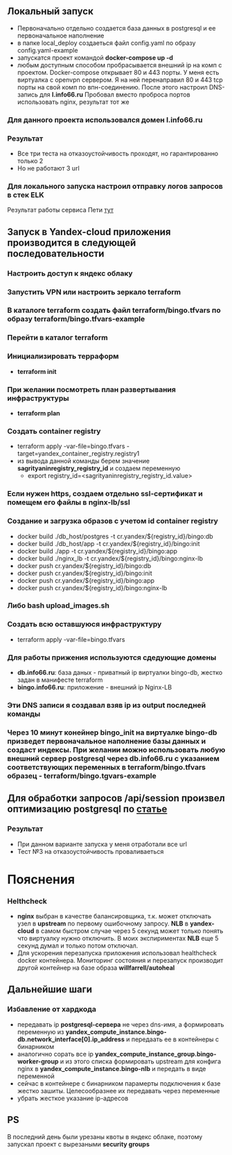 ## Локальный запуск
- Первоначально отдельно создается база данных в postgresql и ее первоначальное наполнение
- в папке local_deploy создаеться файл config.yaml по образу config.yaml-example
- запускатся проект командой **docker-compose up -d**
- любым доступным способом пробрасывается внешний ip на комп с проектом. Docker-compose открывает 80 и 443 порты. У меня есть виртуалка  с openvpn сервером. Я на ней перенаправил 80 и 443 tcp порты на свой комп по впн-соединению. После этого настроил DNS-запись для **l.info66.ru**
Пробовал вместо проброса портов использовать nginx, результат тот же

### Для данного проекта использовался домен **l.info66.ru**

### Результат
- Все три теста на отказоустойчивость проходят, но гарантированно только 2
- Но не работают 3 url

### Для локального запуска настроил отправку логов запросов в стек ELK
Результат работы сервиса Пети [тут](https://github.com/sagrityanin/ya-devops-final-project/blob/main/local_deploy/doc/metrics.png)


## Запуск в Yandex-cloud приложения производится в следующей последовательности

### Настроить доступ к яндекс облаку

### Запустить VPN или настроить зеркало terraform

### В каталоге terraform создать файл **terraform/bingo.tfvars** по образу **terraform/bingo.tfvars-example**

### Перейти в каталог terraform

### Инициализировать терраформ
- **terraform init**

### При желании посмотреть план развертывания инфраструктуры 
-  **terraform plan**

### Создать container registry
 - terraform apply -var-file=bingo.tfvars -target=yandex_container_registry.registry1
 - из вывода данной команды берем значение  **sagrityaninregistry_registry_id** и создаем переменную
    - export registry_id=<sagrityaninregistry_registry_id.value>

### Если нужен https, создаем отдельно ssl-сертификат и помещем его файлы в nginx-lb/ssl

### Создание и загрузка образов c учетом id container registry
- docker build ./db_host/postgres -t cr.yandex/${registry_id}/bingo:db
- docker build ./db_host/app -t cr.yandex/${registry_id}/bingo:init
- docker build ./app -t cr.yandex/${registry_id}/bingo:app
- docker build ./nginx_lb -t cr.yandex/${registry_id}/bingo:nginx-lb
- docker push cr.yandex/${registry_id}/bingo:db
- docker push cr.yandex/${registry_id}/bingo:init
- docker push cr.yandex/${registry_id}/bingo:app
- docker push cr.yandex/${registry_id}/bingo:nginx-lb
### Либо **bash upload_images.sh**

### Создать всю оставшуюся инфраструктуру
- terraform apply -var-file=bingo.tfvars

### Для работы прижения используются сдедующие домены
- **db.info66.ru**: база даных - приватный ip виртуалки bingo-db, жестко задан в манифесте terraform
- **bingo.info66.ru**: приложение - внешний ip Nginx-LB

### Эти DNS записи я создавал взяв ip из output последней команды

### Через 10 минут конейнер bingo_init на виртуалке bingo-db призведет первоначальное наполнение базы данных и создаст индексы. При желании можно использовать любую внешний сервер postgresql через db.info66.ru  c указанием соответствующих переменных в **terraform/bingo.tfvars** образец - terraform/bingo.tgvars-example

## Для обработки запросов /api/session произвел оптимизацию postgresql по [статье](https://habr.com/ru/companies/slurm/articles/714096/)

### Результат
- При данном варианте запуска у меня отработали все url
- Тест №3 на отказоустойчивость проваливаеться

# Пояснения
### Helthcheck
- **nginx** выбран в качестве балансировщика, т.к. может отключать узел в **upstream** по первому ошибочному запросу. **NLB** в **yandex-cloud** в самом быстром случае через 5 секунд может только понять что виртуалку нужно отключить. В моих экспириментах **NLB** еще 5 секунд думал и только потом отключал.
- Для ускорения перезапуска приложения использовал healthcheck docker контейнера. Мониторинг состояния и перезапуск производит другой контейнер на базе образа **willfarrell/autoheal**

## Дальнейшие шаги
### Избавление от хардкода
- передавать ip **postgresql-сервера** не через dns-имя, а формировать переменную из **yandex_compute_instance.bingo-db.network_interface[0].ip_address**  и передаать ее в контейнеры с бинарником
- аналогично сорать все ip **yandex_compute_instance_group.bingo-worker-group** и из этого списка формировать upstream для конфига nginx в **yandex_compute_instance.bingo-nlb** и передать в виде переменной
- сейчас в контейнере с бинарником парамерты подключения к базе жестко зашиты. Целесообразнее их передавать через переменные
- убрать жесткое указание ip-адресов

## PS
В последний день были урезаны квоты в яндекс облаке, поэтому запускал проект с вырезаными **security groups**